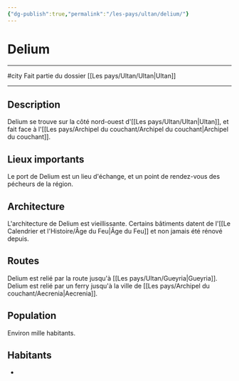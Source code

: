 ```yaml
---
{"dg-publish":true,"permalink":"/les-pays/ultan/delium/"}
---
```


# Delium
---
#city 
Fait partie du dossier [[Les pays/Ultan/Ultan\|Ultan]]

-------
## Description
Delium se trouve sur la côté nord-ouest d'[[Les pays/Ultan/Ultan\|Ultan]], et fait face à l'[[Les pays/Archipel du couchant/Archipel du couchant\|Archipel du couchant]].
## Lieux importants
Le port de Delium est un lieu d'échange, et un point de rendez-vous des pécheurs de la région.
## Architecture
L'architecture de Delium est vieillissante. Certains bâtiments datent de l'[[Le Calendrier et l'Histoire/Âge du Feu\|Âge du Feu]] et non jamais été rénové depuis.
## Routes
Delium est relié par la route jusqu'à [[Les pays/Ultan/Gueyria\|Gueyria]].
Delium est relié par un ferry jusqu'à la ville de [[Les pays/Archipel du couchant/Aecrenia\|Aecrenia]].
## Population
Environ mille habitants.
## Habitants
- 